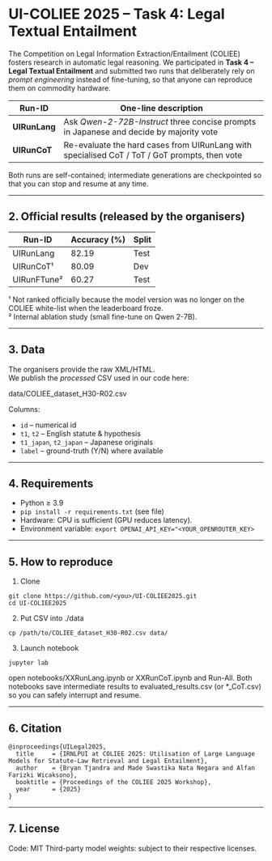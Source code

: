 # UI-COLIEE 2025 – Task 4: Legal Textual Entailment  

The Competition on Legal Information Extraction/Entailment (COLIEE) fosters
research in automatic legal reasoning. We participated in **Task 4 – Legal Textual Entailment** and submitted two runs
that deliberately rely on *prompt engineering* instead of fine-tuning,
so that anyone can reproduce them on commodity hardware.

| Run-ID        | One-line description                          |
| --------------| --------------------------------------------- |
| **UIRunLang** | Ask *Qwen-2-72B-Instruct* three concise prompts in Japanese and decide by majority vote |
| **UIRunCoT**  | Re-evaluate the hard cases from UIRunLang with specialised CoT / ToT / GoT prompts, then vote |

Both runs are self-contained; intermediate generations are checkpointed so
that you can stop and resume at any time.

---

## 2. Official results (released by the organisers)

| Run-ID      | Accuracy (%) | Split  |
| ----------- | ------------ | ------ |
| UIRunLang   | 82.19        | Test   |
| UIRunCoT¹   | 80.09        | Dev    |
| UIRunFTune² | 60.27        | Test   |

¹ Not ranked officially because the model version was no longer on the COLIEE white-list when the leaderboard froze.  
² Internal ablation study (small fine-tune on Qwen 2-7B).

---

## 3. Data

The organisers provide the raw XML/HTML.  
We publish the *processed* CSV used in our code here:  

data/COLIEE_dataset_H30-R02.csv

Columns:

* `id`                 – numerical id  
* `t1`, `t2`           – English statute & hypothesis  
* `t1_japan`, `t2_japan` – Japanese originals  
* `label`              – ground-truth (Y/N) where available  

---

## 4. Requirements

* Python ≥ 3.9  
* `pip install -r requirements.txt` (see file)  
* Hardware: CPU is sufficient (GPU reduces latency).  
* Environment variable:  `export OPENAI_API_KEY="<YOUR_OPENROUTER_KEY>
`


---

## 5. How to reproduce

1. Clone
```
git clone https://github.com/<you>/UI-COLIEE2025.git
cd UI-COLIEE2025
```

2. Put CSV into ./data
```
cp /path/to/COLIEE_dataset_H30-R02.csv data/
```

3. Launch notebook
```
jupyter lab
```

open notebooks/XXRunLang.ipynb or XXRunCoT.ipynb and Run-All. Both notebooks save intermediate results to evaluated_results.csv
(or *_CoT.csv) so you can safely interrupt and resume.

---

## 6. Citation
```
@inproceedings{UILegal2025,
  title     = {IRNLPUI at COLIEE 2025: Utilisation of Large Language Models for Statute-Law Retrieval and Legal Entailment},
  author    = {Bryan Tjandra and Made Swastika Nata Negara and Alfan Farizki Wicaksono},
  booktitle = {Proceedings of the COLIEE 2025 Workshop},
  year      = {2025}
}
```

---

## 7. License
Code: MIT
Third-party model weights: subject to their respective licenses.
